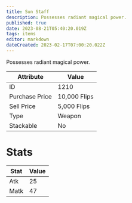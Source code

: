 ```yaml
---
title: Sun Staff
description: Possesses radiant magical power.
published: true
date: 2023-08-21T05:40:20.019Z
tags: items
editor: markdown
dateCreated: 2023-02-17T07:00:20.022Z
---
```


Possesses radiant magical power.

|Attribute|Value|
|-|-|
|ID|1210|
|Purchase Price|10,000 Flips|
|Sell Price|5,000 Flips|
|Type|Weapon|
|Stackable|No|

# Stats
|Stat|Value|
|-|-|
|Atk|25|
|Matk|47|
